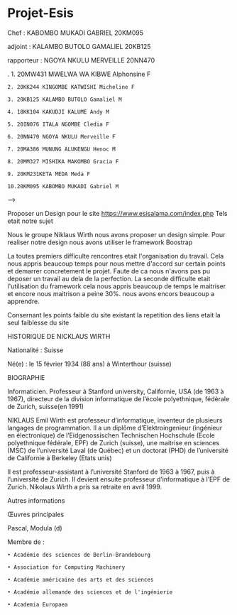 # Projet-Esis

Chef : KABOMBO MUKADI GABRIEL 20KM095

adjoint : KALAMBO BUTOLO GAMALIEL 20KB125

rapporteur : NGOYA NKULU MERVEILLE 20NN470

.       1. 20MW431 MWELWA WA KIBWE Alphonsine F

	2. 20KK244 KINGOMBE KATWISHI Micheline F

	3. 20KB125 KALAMBO BUTOLO Gamaliel M

	4. 18KK104 KAKUDJI KALUME Andy M

	5. 20IN076 ITALA NGOMBE Cledia F

	6. 20NN470 NGOYA NKULU Merveille F

	7. 20MA386 MUNUNG ALUKENGU Henoc M

	8. 20MM327 MISHIKA MAKOMBO Gracia F

	9. 20KM231KETA MEDA Meda F

	10.20KM095 KABOMBO MUKADI Gabriel M
 -->

Proposer un Design pour le site https://www.esisalama.com/index.php 
Tels etait notre sujet

Nous le groupe Niklaus Wirth nous avons proposer un design simple.
Pour realiser notre design nous avons utiliser le framework Boostrap

La toutes premiers difficulte rencontres etait l'organisation du travail. Cela nous appris beaucoup temps pour nous mettre d'accord 
sur certain points et demarrer concretement le projet. Faute de ca nous n'avons pas pu deposer un travail au dela de la perfection.
La seconde difficulte etait l'utilisation du framework cela nous appris beaucoup de temps le maitriser et encore nous maitrison a peine 
30%. nous avons encors beaucoup a apprendre.

Consernant les points faible du site existant la repetition des liens etait la seul faiblesse du site

HISTORIQUE DE NICKLAUS WIRTH

Nationalité : Suisse

Né(e) : le 15 février 1934 (88 ans) à Winterthour (suisse)

BIOGRAPHIE 


Informaticien. Professeur à Stanford university, Californie, USA (de 1963 à 1967), directeur de la division informatique de l’école polyethnique, fédérale de Zurich, suisse(en 1991)


NIKLAUS Emil Wirth est professeur d’informatique, inventeur de plusieurs langages de programmation.
Il a un diplôme d’Elektroingenieur (ingénieur en électronique) de l’Eidgenossischen Technischen Hochschule (Ecole polyethnique fédérale, EPF) de Zurich (suisse), une maitrise en sciences (MSC) de l’université Laval (de Québec) et un doctorat (PHD) de l’université de Californie à Berkeley (Etats unis) 


Il est professeur­-assistant à l’université Stanford de 1963 à 1967, puis à l’université de Zurich. Il devient ensuite professeur d’informatique à l’EPF de Zurich. Nikolaus Wirth a pris sa retraite en avril 1999.


Autres informations


Œuvres principales


Pascal, Modula (d)


Membre de :	

    • Académie des sciences de Berlin-Brandebourg
    
    • Association for Computing Machinery
    
    • Académie américaine des arts et des sciences
    
    • Académie allemande des sciences et de l'ingénierie
    
    • Academia Europaea
